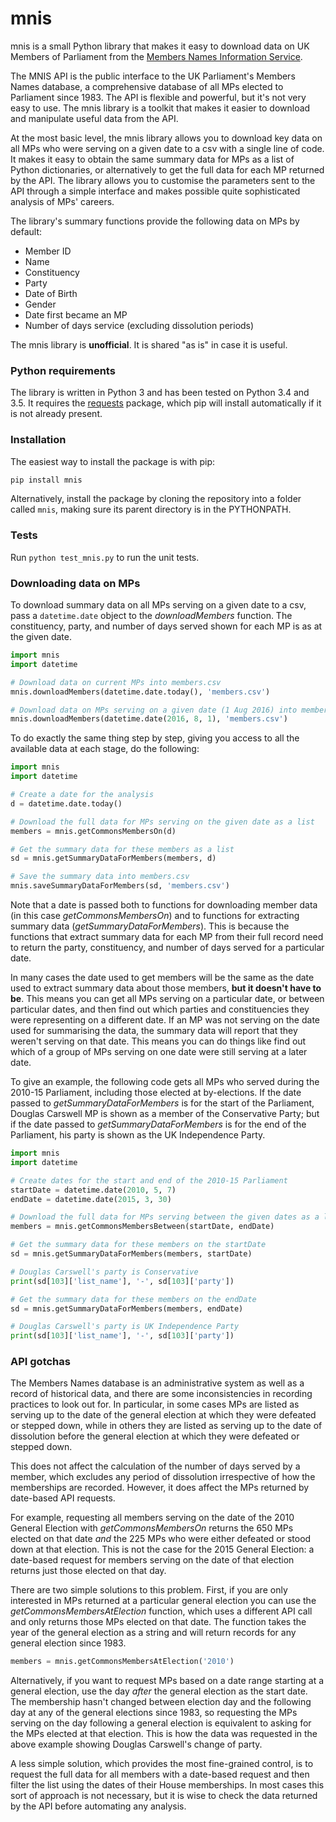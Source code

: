 # mnis
mnis is a small Python library that makes it easy to download data on UK Members of Parliament from the [Members Names Information Service][mnisapi].

The MNIS API is the public interface to the UK Parliament's Members Names database, a comprehensive database of all MPs elected to Parliament since 1983. The API is flexible and powerful, but it's not very easy to use. The mnis library is a toolkit that makes it easier to download and manipulate useful data from the API.

At the most basic level, the mnis library allows you to download key data on all MPs who were serving on a given date to a csv with a single line of code. It makes it easy to obtain the same summary data for MPs as a list of Python dictionaries, or alternatively to get the full data for each MP returned by the API. The library allows you to customise the parameters sent to the API through a simple interface and makes possible quite sophisticated analysis of MPs' careers.

The library's summary functions provide the following data on MPs by default:

  - Member ID
  - Name
  - Constituency
  - Party
  - Date of Birth
  - Gender
  - Date first became an MP
  - Number of days service (excluding dissolution periods)

The mnis library is **unofficial**. It is shared "as is" in case it is useful.

### Python requirements
The library is written in Python 3 and has been tested on Python 3.4 and 3.5. It requires the [requests][requests] package, which pip will install automatically if it is not already present.

### Installation
The easiest way to install the package is with pip:
```sh
pip install mnis
``` 
Alternatively, install the package by cloning the repository into a folder called `mnis`, making sure its parent directory is in the PYTHONPATH.

### Tests
Run `python test_mnis.py` to run the unit tests.

### Downloading data on MPs
To download summary data on all MPs serving on a given date to a csv, pass a `datetime.date` object to the *downloadMembers* function. The constituency, party, and number of days served shown for each MP is as at the given date. 
```python
import mnis
import datetime

# Download data on current MPs into members.csv
mnis.downloadMembers(datetime.date.today(), 'members.csv')

# Download data on MPs serving on a given date (1 Aug 2016) into members.csv
mnis.downloadMembers(datetime.date(2016, 8, 1), 'members.csv')
```
To do exactly the same thing step by step, giving you access to all the available data at each stage, do the following:
```python
import mnis
import datetime

# Create a date for the analysis
d = datetime.date.today()

# Download the full data for MPs serving on the given date as a list
members = mnis.getCommonsMembersOn(d)

# Get the summary data for these members as a list
sd = mnis.getSummaryDataForMembers(members, d)

# Save the summary data into members.csv
mnis.saveSummaryDataForMembers(sd, 'members.csv')
```
Note that a date is passed both to functions for downloading member data (in this case *getCommonsMembersOn*) and to functions for extracting summary data (*getSummaryDataForMembers*). This is because the functions that extract summary data for each MP from their full record need to return the party, constituency, and number of days served for a particular date.

In many cases the date used to get members will be the same as the date used to extract summary data about those members, **but it doesn't have to be**. This means you can get all MPs serving on a particular date, or between particular dates, and then find out which parties and constituencies they were representing on a different date. If an MP was not serving on the date used for summarising the data, the summary data will report that they weren't serving on that date. This means you can do things like find out which of a group of MPs serving on one date were still serving at a later date.

To give an example, the following code gets all MPs who served during the 2010-15 Parliament, including those elected at by-elections. If the date passed to *getSummaryDataForMembers* is for the start of the Parliament, Douglas Carswell MP is shown as a member of the Conservative Party; but if the date passed to *getSummaryDataForMembers* is for the end of the Parliament, his party is shown as the UK Independence Party.
```python
import mnis
import datetime

# Create dates for the start and end of the 2010-15 Parliament
startDate = datetime.date(2010, 5, 7)
endDate = datetime.date(2015, 3, 30)

# Download the full data for MPs serving between the given dates as a list
members = mnis.getCommonsMembersBetween(startDate, endDate)

# Get the summary data for these members on the startDate
sd = mnis.getSummaryDataForMembers(members, startDate)

# Douglas Carswell's party is Conservative
print(sd[103]['list_name'], '-', sd[103]['party'])

# Get the summary data for these members on the endDate
sd = mnis.getSummaryDataForMembers(members, endDate)

# Douglas Carswell's party is UK Independence Party
print(sd[103]['list_name'], '-', sd[103]['party'])
```

### API gotchas

The Members Names database is an administrative system as well as a record of historical data, and there are some inconsistencies in recording practices to look out for. In particular, in some cases MPs are listed as serving up to the date of the general election at which they were defeated or stepped down, while in others they are listed as serving up to the date of dissolution before the general election at which they were defeated or stepped down. 

This does not affect the calculation of the number of days served by a member, which excludes any period of dissolution irrespective of how the memberships are recorded. However, it does affect the MPs returned by date-based API requests. 

For example, requesting all members serving on the date of the 2010 General Election with *getCommonsMembersOn* returns the 650 MPs elected on that date *and* the 225 MPs who were either defeated or stood down at that election. This is not the case for the 2015 General Election: a date-based request for members serving on the date of that election returns just those elected on that day.

There are two simple solutions to this problem. First, if you are only interested in MPs returned at a particular general election you can use the *getCommonsMembersAtElection* function, which uses a different API call and only returns those MPs elected on that date. The function takes the year of the general election as a string and will return records for any general election since 1983.

```python
members = mnis.getCommonsMembersAtElection('2010')
```

Alternatively, if you want to request MPs based on a date range starting at a general election, use the day *after* the general election as the start date. The membership hasn't changed between election day and the following day at any of the general elections since 1983, so requesting the MPs serving on the day following a general election is equivalent to asking for the MPs elected at that election. This is how the data was requested in the above example showing Douglas Carswell's change of party.

A less simple solution, which provides the most fine-grained control, is to request the full data for all members with a date-based request and then filter the list using the dates of their House memberships. In most cases this sort of approach is not necessary, but it is wise to check the data returned by the API before automating any analysis.

[mnisapi]: <http://data.parliament.uk/membersdataplatform/memberquery.aspx>
[requests]: <http://docs.python-requests.org/en/master/>

